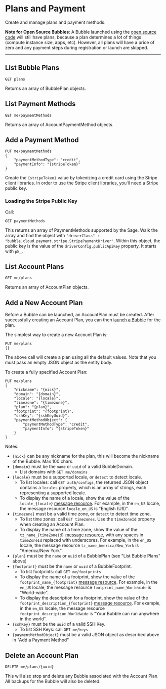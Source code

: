 # Plans and Payment
Create and manage plans and payment methods.

**Note for Open Source Bubbles**:
A Bubble launched using the [open source code](https://git.bubblev.org/bubblev/bubble) will still have plans,
because a plan determines a lot of things (compute instance size, apps, etc).
However, all plans will have a price of zero and any payment steps during registration or launch are skipped.

----

## List Bubble Plans

    GET plans

Returns an array of BubblePlan objects.

## List Payment Methods

    GET me/paymentMethods

Returns an array of AccountPaymentMethod objects.

## Add a Payment Method

    PUT me/paymentMethods
    {
        "paymentMethodType": "credit",
        "paymentInfo": "{stripeToken}"
    }

Create the `{stripeToken}` value by tokenizing a credit card using the Stripe client libraries. In order to use the Stripe
client libraries, you'll need a Stripe public key.

### Loading the Stripe Public Key
Call:

    GET paymentMethods

This returns an array of PaymentMethods supported by the Sage. Walk the array and find the object with `"driverClass" : "bubble.cloud.payment.stripe.StripePaymentDriver"`.
Within this object, the public key is the value of the `driverConfig.publicApiKey` property. It starts with `pk_`.

## List Account Plans

    GET me/plans

Returns an array of AccountPlan objects.

## Add a New Account Plan
Before a Bubble can be launched, an AccountPlan must be created.
After successfully creating an Account Plan, you can then [launch a Bubble](bubbles.md) for the plan. 

The simplest way to create a new Account Plan is:

    PUT me/plans
    {}

The above call will create a plan using all the default values. Note that you must pass an empty JSON object as
the entity body.

To create a fully specified Account Plan:

    PUT me/plans
    {
        "nickname": "{nick}",
        "domain": "{domain}",
        "locale": "{locale}",
        "timezone": "{timezone}",
        "plan": "{plan}",
        "footprint": "{footprint}",
        "sshKey": "{sshKeyUuid}",
        "paymentMethodObject": {
            "paymentMethodType": "credit",
            "paymentInfo": "{stripeToken}"
        }
    }

Notes:
 * `{nick}` can be any nickname for the plan, this will become the nickname of the Bubble. Max 100 chars.
 * `{domain}` must be the `name` or `uuid` of a valid BubbleDomain.
   * List domains with `GET me/domains`
 * `{locale}` must be a supported locale, or `detect` to detect locale.
   * To list locales: call `GET auth/configs`, the returned JSON object contains a `locales` property, which is an array of strings, each representing a supported locale.
   * To display the name of a locale, show the value of the `locale_{locale}` [message resource](message_localization.md). For example, in the `en_US` locale, the message resource `locale_en_US` is "English (US)".
 * `{timezone}` must be a valid time zone, or `detect` to detect time zone.
   * To list time zones: call `GET timezones`. Use the `timeZoneId` property when creating an Account Plan.
   * To display the name of a time zone, show the value of the `tz_name_{timeZoneId}` [message resource](message_localization.md), with any spaces in `timeZoneId` replaced with underscores. For example, in the `en_US` locale, the message resource `tz_name_America/New_York` is "America/New York".
 * `{plan}` must be the `name` or `uuid` of a BubblePlan (see "List Bubble Plans" above)
 * `{footprint}` must be the `name` or `uuid` of a BubbleFootprint.
   * To list footprints: call `GET me/footprints`
   * To display the name of a footprint, show the value of the `footprint_name_{footprint}` [message resource](message_localization.md). For example, in the `en_US` locale, the message resource `footprint_name_Worldwide` is "World-wide".
   * To display the description for a footprint, show the value of the `footprint_description_{footprint}` [message resource](message_localization.md). For example, in the `en_US` locale, the message resource `footprint_description_Worldwide` is "Your Bubble can run anywhere in the world".
 * `{sshKey}` must be the `uuid` of a valid SSH Key.
   * To list SSH Keys: call `GET me/keys`
 * `{paymentMethodObject}` must be a valid JSON object as described above in "Add a Payment Method"

## Delete an Account Plan

    DELETE me/plans/{uuid}

This will also stop and delete any Bubble associated with the Account Plan.
All backups for the Bubble will also be deleted.
